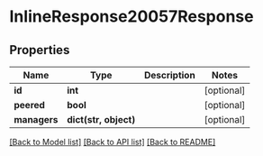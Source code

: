 # InlineResponse20057Response

## Properties
Name | Type | Description | Notes
------------ | ------------- | ------------- | -------------
**id** | **int** |  | [optional] 
**peered** | **bool** |  | [optional] 
**managers** | **dict(str, object)** |  | [optional] 

[[Back to Model list]](../README.md#documentation-for-models) [[Back to API list]](../README.md#documentation-for-api-endpoints) [[Back to README]](../README.md)


